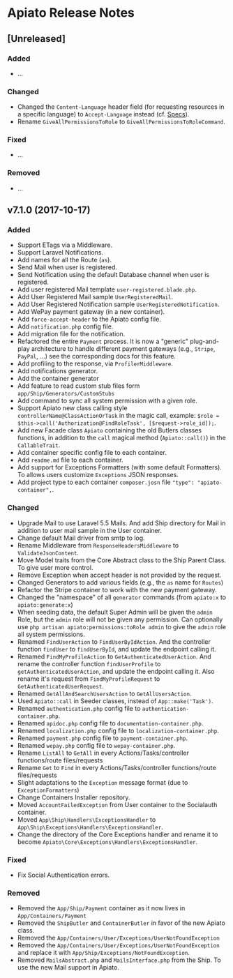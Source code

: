 # Apiato Release Notes

## [Unreleased]

### Added
- ...

### Changed
- Changed the `Content-Language` header field (for requesting resources in a specific language) to `Accept-Language` instead (cf. [Specs](https://developer.mozilla.org/en-US/docs/Web/HTTP/Headers/Accept-Language)).
- Rename `GiveAllPermissionsToRole` to `GiveAllPermissionsToRoleCommand`.

### Fixed
- ... 

### Removed
- ...


## v7.1.0 (2017-10-17)

### Added
- Support ETags via a Middleware.
- Support Laravel Notifications.
- Add names for all the Route (`as`).
- Send Mail when user is registered.
- Send Notification using the default Database channel when user is registered.
- Add user registered Mail template `user-registered.blade.php`.
- Add User Registered Mail sample `UserRegisteredMail`.
- Add User Registered Notification sample `UserRegisteredNotification`.
- Add WePay payment gateway (in a new container).
- Add `force-accept-header` to the Apiato config file.
- Add `notification.php` config file.  
- Add migration file for the notification.
- Refactored the entire `Payment` process. It is now a "generic" plug-and-play architecture to handle different payment gateways (e.g., `Stripe`, `PayPal`, ...) see the corresponding docs for this feature.
- Add profiling to the response, via `ProfilerMiddleware`.
- Add notifications generator.
- Add the container generator
- Add feature to read custom stub files form `app/Ship/Generators/CustomStubs`
- Add command to sync all system permission with a given role.
- Support Apiato new class calling style `controllerName@ClassActionOrTask` in the magic call, example: `$role = $this->call('Authorization@FindRoleTask', [$request->role_id]);`. 
- Add new Facade class `Apiato` containing the old Butlers classes functions, in addition to the `call` magical method (`Apiato::call()`) in the `CallableTrait`.
- Add container specific config file to each container.
- Add `readme.md` file to each container.
- Add support for Exceptions Formatters (with some default Formatters). To allows users customize `Exceptions` JSON responses.
- Add project type to each container `composer.josn` file `"type": "apiato-container",`.

### Changed
- Upgrade Mail to use Laravel 5.5 Mails. And add Ship directory for Mail in addition to user mail sample in the User container.
- Change default Mail driver from smtp to log.
- Rename Middleware from `ResponseHeadersMiddleware` to `ValidateJsonContent`.
- Move Model traits from the Core Abstract class to the Ship Parent Class. To give user more control.
- Remove Exception when accept header is not provided by the request. 
- Changed Generators to add various fields (e.g., the `as` name for `Routes`)
- Refactor the Stripe container to work with the new payment gateway.
- Changed the "namespace" of all `generator` commands (from `apiato:x` to `apiato:generate:x`)
- When seeding data, the default Super Admin will be given the `admin` Role, but the `admin` role will not be given any permission. Can optionally use `php artisan apiato:permissions:toRole admin` to give the `admin` role all system permissions.    
- Renamed `FindUserAction` to `FindUserByIdAction`. And the controller function `findUser` to `findUserById`, and update the endpoint calling it.
- Renamed `FindMyProfileAction` to `GetAuthenticatedUserAction`. And rename the controller function `findUserProfile` to `getAuthenticatedUserAction`, and update the endpoint calling it. Also rename it's request from `FindMyProfileRequest` to `GetAuthenticatedUserRequest`.
- Renamed `GetAllAndSearchUsersAction` to `GetAllUsersAction`.
- Used `Apiato::call` in Seeder classes, instead of `App::make('Task')`. 
- Renamed `authentication.php` config file to `authentication-container.php`.
- Renamed `apidoc.php` config file to `documentation-container.php`.
- Renamed `localization.php` config file to `localization-container.php`.
- Renamed `payment.php` config file to `payment-container.php`.
- Renamed `wepay.php` config file to `wepay-container.php`.
- Rename `ListAll` to `GetAll` in every Actions/Tasks/controller functions/route files/requests
- Rename `Get` to `Find` in every Actions/Tasks/controller functions/route files/requests
- Slight adaptations to the `Exception` message format (due to `ExceptionFormatters`)
- Change Containers Installer repository. 
- Moved `AccountFailedException` from User container to the Socialauth container.
- Moved `App\Ship\Handlers\ExceptionsHandler` to `App\Ship\Exceptions\Handlers\ExceptionsHandler`.
- Change the directory of the Core Exceptions handler and rename it to become `Apiato\Core\Exceptions\Handlers\ExceptionsHandler`.

### Fixed
- Fix Social Authentication errors. 

### Removed
- Removed the `App/Ship/Payment` container as it now lives in `App/Containers/Payment`
- Removed the `ShipButler` and `ContainerButler` in favor of the new Apiato class.
- Removed the `App/Containers/User/Exceptions/UserNotFoundException`
- Removed the `App/Containers/User/Exceptions/UserNotFoundException` and replace it with `App/Ship/Exceptions/NotFoundException`. 
- Removed `MailsAbstract.php` and `MailsInterface.php` from the Ship. To use the new Mail support in Apiato.
